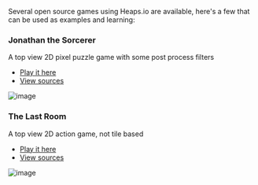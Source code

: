 Several open source games using Heaps.io are available, here's a few that can be used as examples and learning:

### Jonathan the Sorcerer

A top view 2D pixel puzzle game with some post process filters

- [Play it here](http://ncannasse.fr/file/ld40)
- [View sources](https://github.com/ncannasse/ld40)

![image](https://user-images.githubusercontent.com/1022912/47554592-ee417380-d909-11e8-942b-6e283146667f.png)

### The Last Room

A top view 2D action game, not tile based

- [Play it here](http://ncannasse.fr/file/ld37)
- [View sources](https://github.com/ncannasse/ld37)

![image](https://user-images.githubusercontent.com/1022912/47556470-abce6580-d90e-11e8-8555-77e3ab99f30c.png)
